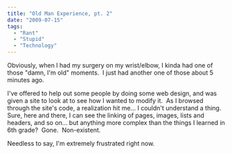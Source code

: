 ```yaml
---
title: "Old Man Experience, pt. 2"
date: "2009-07-15"
tags:
  - "Rant"
  - "Stupid"
  - "Technology"
---
```


Obviously, when I had my surgery on my wrist/elbow, I kinda had one of those "damn, I'm old" moments.  I just had another one of those about 5 minutes ago.

I've offered to help out some people by doing some web design, and was given a site to look at to see how I wanted to modify it.  As I browsed through the site's code, a realization hit me... I couldn't understand a thing.  Sure, here and there, I can see the linking of pages, images, lists and headers, and so on... but anything more complex than the things I learned in 6th grade?  Gone.  Non-existent.

Needless to say, I'm extremely frustrated right now.
